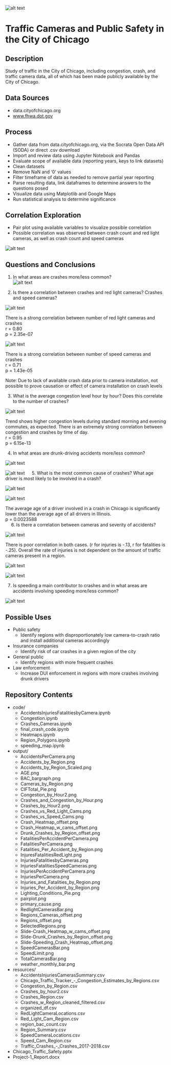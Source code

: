 ![alt text](paste_link_here "City of Chicago Flag")

# Traffic Cameras and Public Safety in the City of Chicago  

## Description
Study of traffic in the City of Chicago, including congestion, crash, and traffic camera data, all of which has been made publicly available by the City of Chicago.  

## Data Sources
  * data.cityofchicago.org  
  * www.fhwa.dot.gov  

## Process
* Gather data from data.cityofchicago.org, via the Socrata Open Data API (SODA) or direct .csv download  
* Import and review data using Jupyter Notebook and Pandas  
* Evaluate scope of available data (reporting years, keys to link datasets)  
* Clean datasets  
* Remove NaN and ‘0’ values  
* Filter timeframe of data as needed to remove partial year reporting  
* Parse resulting data, link dataframes to determine answers to the questions posed  
* Visualize data using Matplotlib and Google Maps  
* Run statistical analysis to determine significance  

## Correlation Exploration
* Pair plot using available variables to visualize possible correlation  
* Possible correlation was observed between crash count and red light cameras, as well as crash count and speed cameras  

![alt text](https://github.com/robert-rd-wood/Project-1/tree/master/output/pairplot.png "Pair Plot")

## Questions and Conclusions
1.	In what areas are crashes more/less common?  
![alt text](https://github.com/robert-rd-wood/Project-1/tree/master/output/Slide-Crash_Heatmap_w_cams_offset.png "Crash Heatmap")

2.	Is there a correlation between crashes and red light cameras?  Crashes and speed cameras?  

![alt text](https://github.com/robert-rd-wood/Project-1/tree/master/output/Crashes_vs_Red_Light_Cams.png "Traffic Crashes vs. Red Light Cameras")

There is a strong correlation between number of red light cameras and crashes  
r = 0.80  
p = 2.35e-07  

![alt text](https://github.com/robert-rd-wood/Project-1/tree/master/output/Crashes_vs_Speed_Cams.png "Traffic Crashes vs. Speed Cameras")

There is a strong correlation between number of speed cameras and crashes  
r = 0.71  
p = 1.43e-05  

Note: Due to lack of available crash data prior to camera installation, not possible to prove causation or effect of camera installation on crash levels  

3.	What is the average congestion level hour by hour?  Does this correlate to the number of crashes?  

![alt text](https://github.com/robert-rd-wood/Project-1/tree/master/output/Crashes_and_Congestion_by_Hour.png "Average Crashes and Congestion by Hour")

Trend shows higher congestion levels during standard morning and evening commutes, as expected.  There is an extremely strong correlation between congestion and crashes by time of day.  
r = 0.95  
p = 6.15e-13  

4.	In what areas are drunk-driving accidents more/less common?  

![alt text](https://github.com/robert-rd-wood/Project-1/tree/master/output/BAC_bargraph.png "Car Crashes by Blood Alcohol Concentration (BAC)")

![alt text](https://github.com/robert-rd-wood/Project-1/tree/master/output/Slide-Drunk_Crashes_by_Region_offset.png "Choropleth Map - Traffic Crashes Involving Drunk Drivers (BAC > .08)")
 
5.	What is the most common cause of crashes?  What age driver is most likely to be involved in a crash?  

![alt text](https://github.com/robert-rd-wood/Project-1/tree/master/output/primary_cause.png "Pareto - Primary Cause of Car Crash")

![alt text](https://github.com/robert-rd-wood/Project-1/tree/master/output/AGE.png "Distribution - Age of Driver")

The average age of a driver involved in a crash in Chicago is significantly lower than the average age of all drivers in Illinois.  
p = 0.0023588  
 
6.	Is there a correlation between cameras and severity of accidents?

![alt text](https://github.com/robert-rd-wood/Project-1/tree/master/output/InjuriesFatalitiesbyCameras.png "Injuries and Fatalitites Per Accident by Total Cameras in Region")

There is poor correlation in both cases. (r for injuries is -.13, r for fatalities is -.25). Overall the rate of injuries is not dependent on the amount of traffic cameras present in a region.  

![alt text](https://github.com/robert-rd-wood/Project-1/tree/master/output/Injuries_Per_Accident_by_Region.png "Injuries Per Accident by Region")

![alt text](https://github.com/robert-rd-wood/Project-1/tree/master/output/Cameras_by_Region.png "Cameras by Region")

7.	Is speeding a main contributor to crashes and in what areas are accidents involving speeding more/less common?

![alt text](https://github.com/robert-rd-wood/Project-1/tree/master/output/Slide-Speeding_Crash_Heatmap_offset.png "Heatmap of Accidents Involving Speeding")

## Possible Uses
* Public safety  
  * Identify regions with disproportionately low camera-to-crash ratio and install additional cameras accordingly  
* Insurance companies  
  * Identify risk of car crashes in a given region of the city  
* General public  
  * Identify regions with more frequent crashes  
* Law enforcement  
  * Increase DUI enforcement in regions with more crashes involving drunk drivers  

## Repository Contents
* code/  
  * AccidentsInjuriesFatalitiesbyCamera.ipynb  
  * Congestion.ipynb  
  * Crashes_Cameras.ipynb  
  * final_crash_code.ipynb  
  * Heatmaps.ipynb  
  * Region_Polygons.ipynb  
  * speeding_map.ipynb  
* output/  
  * AccidentsPerCamera.png  
  * Accidents_by_Region.png  
  * Accidents_by_Region_Scaled.png  
  * AGE.png  
  * BAC_bargraph.png  
  * Cameras_by_Region.png
  * CIFTotal_Pie.png  
  * Congestion_by_Hour2.png  
  * Crashes_and_Congestion_by_Hour.png  
  * Crashes_by_Hour2.png  
  * Crashes_vs_Red_Light_Cams.png  
  * Crashes_vs_Speed_Cams.png  
  * Crash_Heatmap_offset.png  
  * Crash_Heatmap_w_cams_offset.png  
  * Drunk_Crashes_by_Region_offset.png  
  * FatalitiesPerAccidentPerCamera.png  
  * FatalitiesPerCamera.png  
  * Fatalities_Per_Accident_by_Region.png  
  * InjuresFatalitiesRedLight.png  
  * InjuriesFatalitiesbyCameras.png  
  * InjuriesFatalitiesSpeedCameras.png  
  * InjuriesPerAccidentPerCamera.png  
  * InjuriesPerCamera.png  
  * Injuries_and_Fatalities_by_Region.png  
  * Injuries_Per_Accident_by_Region.png  
  * Lighting_Conditions_Pie.png  
  * pairplot.png  
  * primary_cause.png  
  * RedlightCamerasBar.png  
  * Regions_Cameras_offset.png  
  * Regions_offset.png  
  * SelectedRegions.png  
  * Slide-Crash_Heatmap_w_cams_offset.png  
  * Slide-Drunk_Crashes_by_Region_offset.png  
  * Slide-Speeding_Crash_Heatmap_offset.png  
  * SpeedCamerasBar.png  
  * SpeedLimit.png  
  * TotalCamerasBar.png  
  * weather_monthly_bar.png  
* resources/  
  * AccidentsInjuriesCamerasSummary.csv  
  * Chicago_Traffic_Tracker_-_Congestion_Estimates_by_Regions.csv  
  * Congestion_by_Region.csv  
  * Crashes_by_hour2.csv  
  * Crashes_Region.csv  
  * Crashes_w_Region_cleaned_filtered.csv  
  * organized_df.csv  
  * RedLightCameraLocations.csv  
  * Red_Light_Cam_Region.csv  
  * region_bac_count.csv  
  * Region_Summary.csv  
  * SpeedCameraLocations.csv  
  * Speed_Cam_Region.csv  
  * Traffic_Crashes_-_Crashes_2017-2018.csv  
* Chicago_Traffic_Safety.pptx  
* Project-1_Report.docx
